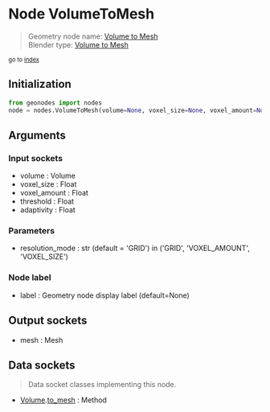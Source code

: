 
# Node VolumeToMesh

> Geometry node name: [Volume to Mesh](https://docs.blender.org/manual/en/latest/modeling/geometry_nodes/volume/volume_to_mesh.html)<br>
  Blender type: [Volume to Mesh](https://docs.blender.org/api/current/bpy.types.GeometryNodeVolumeToMesh.html)
  
<sub>go to [index](/docs/index.md)</sub>

Initialization
--------------

```python
from geonodes import nodes
node = nodes.VolumeToMesh(volume=None, voxel_size=None, voxel_amount=None, threshold=None, adaptivity=None, resolution_mode='GRID', label=None)
```



## Arguments


### Input sockets

- volume : Volume
- voxel_size : Float
- voxel_amount : Float
- threshold : Float
- adaptivity : Float

### Parameters

- resolution_mode : str (default = 'GRID') in ('GRID', 'VOXEL_AMOUNT', 'VOXEL_SIZE')

### Node label

- label : Geometry node display label (default=None)

## Output sockets

- mesh : Mesh

## Data sockets

> Data socket classes implementing this node.
  
  
- [Volume](/docs/sockets/Volume.md).[to_mesh](/docs/sockets/Volume.md#to_mesh) : Method
  
